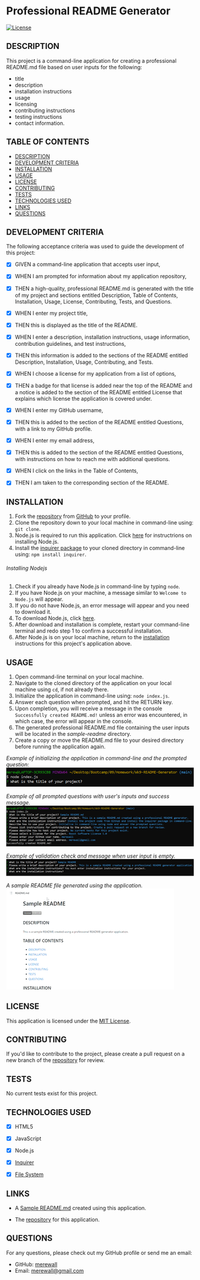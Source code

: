 # Professional README Generator

  [![License](https://img.shields.io/badge/License-MIT-yellow.svg)](https://opensource.org/licenses/MIT)
  
  ## DESCRIPTION

  This project is a command-line application for creating a professional README.md file based on user inputs for the following:
   - title
   - description
   - installation instructions
   - usage
   - licensing
   - contributing instructions
   - testing instructions
   - contact information.
  
  
  ## TABLE OF CONTENTS

  - [DESCRIPTION](#description)
  - [DEVELOPMENT CRITERIA](#development-criteria)
  - [INSTALLATION](#installation)
  - [USAGE](#usage)
  - [LICENSE](#license)
  - [CONTRIBUTING](#contributing)
  - [TESTS](#tests)
  - [TECHNOLOGIES USED](#technologies-used)
  - [LINKS](#links)
  - [QUESTIONS](#questions)


  ## DEVELOPMENT CRITERIA
  
  The following acceptance criteria was used to guide the development of this project:
  
  - [x] GIVEN a command-line application that accepts user input,
  - [x] WHEN I am prompted for information about my application repository,
  - [x] THEN a high-quality, professional README.md is generated with the title of my project and sections entitled Description, Table of Contents, Installation, Usage, License, Contributing, Tests, and Questions.
  - [x] WHEN I enter my project title,
  - [x] THEN this is displayed as the title of the README.
  - [x] WHEN I enter a description, installation instructions, usage information, contribution guidelines, and test instructions,
  - [x] THEN this information is added to the sections of the README entitled Description, Installation, Usage, Contributing, and Tests.
  - [x] WHEN I choose a license for my application from a list of options,
  - [x] THEN a badge for that license is added near the top of the README and a notice is added to the section of the README entitled License that explains which license the application is covered under.
  - [x] WHEN I enter my GitHub username,
  - [x] THEN this is added to the section of the README entitled Questions, with a link to my GitHub profile.
  - [x] WHEN I enter my email address,
  - [x] THEN this is added to the section of the README entitled Questions, with instructions on how to reach me with additional questions.
  - [x] WHEN I click on the links in the Table of Contents,
  - [x] THEN I am taken to the corresponding section of the README.


  ## INSTALLATION

  1. Fork the [repository](https://github.com/merewall/Wk9-README-Generator) from [GitHub](https://github.com/) to your profile.
  2. Clone the repository down to your local machine in command-line using: `git clone`.
  3. Node.js is required to run this application. Click [here](#installing-nodejs) for instructrions on installing Node.js.
  4. Install the [inquirer package](https://www.npmjs.com/package/inquirer) to your cloned directory in command-line using: `npm install inquirer`.

  ###### Installing Nodejs
  
  1. Check if you already have Node.js in command-line by typing `node`.
  2. If you have Node.js on  your machine, a message similar to `Welcome to Node.js` will appear.
  3. If you do not have Node.js, an error message will appear and you need to download it.
  4. To download Node.js, click [here](https://nodejs.org/en/download/).
  5. After download and installation is complete, restart your command-line terminal and redo step 1 to confirm a successful installation.
  6. After Node.js is on your local machine, return to the [installation](#installation) instructions for this project's application above.


  ## USAGE
  
  1. Open command-line terminal on your local machine.
  2. Navigate to the cloned directory of the application on your local machine using `cd`, if not already there.
  3. Initialize the application in command-line using: `node index.js`.
  4. Answer each question when prompted, and hit the RETURN key.
  5. Upon completion, you will receive a message in the console `Successfully created README.md!` unless an error was encountered, in which case, the error will appear in the console.
  6. The generated professional README.md file containing the user inputs will be located in the *sample-readme* directory.
  7. Create a copy or move the README.md file to your desired directory before running the application again.

  _Example of initializing the application in command-line and the prompted question:_
  ![Initializing the application](https://github.com/merewall/Wk9-README-Generator/blob/main/assets/images/initializing-app.PNG)
  
  _Example of all prompted questions with user's inputs and success message._
  ![Success message](https://github.com/merewall/Wk9-README-Generator/blob/main/assets/images/success-message.PNG)
  
  _Example of validation check and message when user input is empty._
  ![Validation check](https://github.com/merewall/Wk9-README-Generator/blob/main/assets/images/validation-catch.PNG)
  
  _A sample README file generated using the application._  
  ![Sample README](https://github.com/merewall/Wk9-README-Generator/blob/main/assets/images/sample-readme-demo.gif)
  
  
  ## LICENSE

  This application is licensed under the [MIT License](https://opensource.org/licenses/MIT).


  ## CONTRIBUTING

  If you'd like to contribute to the project, please create a pull request on a new branch of the [repository](https://github.com/merewall/Wk9-README-Generator) for review.


  ## TESTS

  No current tests exist for this project.
  
  
  ## TECHNOLOGIES USED
  
  - [X] HTML5
  - [X] JavaScript
  - [X] Node.js
  - [X] [Inquirer](https://www.npmjs.com/package/inquirer)
  - [X] [File System](https://nodejs.org/api/fs.html)


  ## LINKS
  
  * A [Sample README.md](https://github.com/merewall/Wk9-README-Generator/blob/main/sample-readme/README.md) created using this application.

  * The [repository](https://github.com/merewall/Wk9-README-Generator) for this application.
  
  ## QUESTIONS
  
  For any questions, please check out my GitHub profile or send me an email:
  * GitHub: [merewall](https://github.com/merewall)
  * Email: merewall@gmail.com

